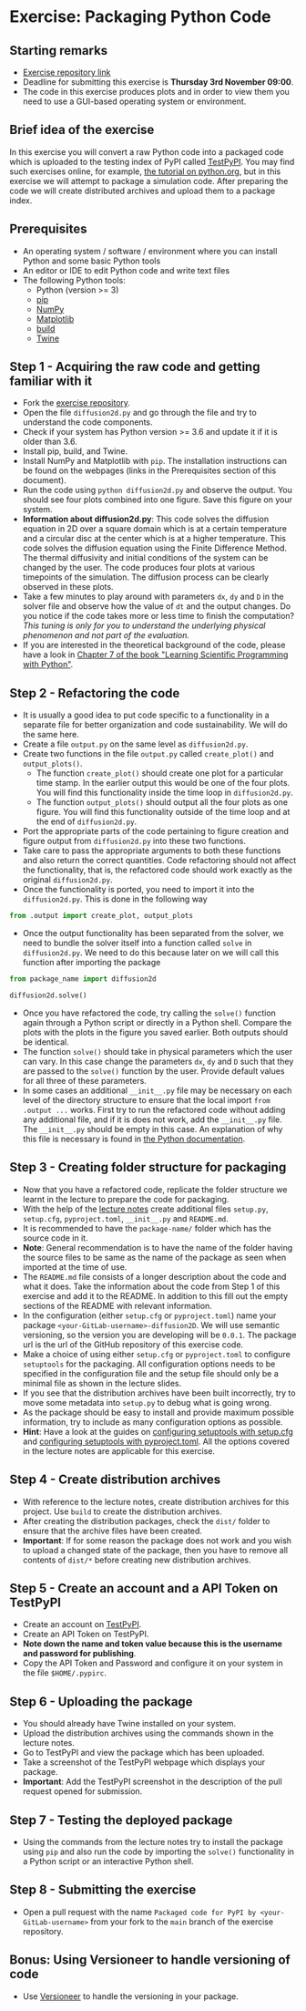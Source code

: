 # Exercise: Packaging Python Code

## Starting remarks

- [Exercise repository link](https://github.com/Simulation-Software-Engineering/diffusion2d)
- Deadline for submitting this exercise is **Thursday 3rd November 09:00**.
- The code in this exercise produces plots and in order to view them you need to use a GUI-based operating system or environment.

## Brief idea of the exercise

In this exercise you will convert a raw Python code into a packaged code which is uploaded to the testing index of PyPI called [TestPyPI](https://test.pypi.org/). You may find such exercises online, for example, [the tutorial on python.org](https://packaging.python.org/tutorials/packaging-projects/), but in this exercise we will attempt to package a simulation code. After preparing the code we will create distributed archives and upload them to a package index.

## Prerequisites

- An operating system / software / environment where you can install Python and some basic Python tools
- An editor or IDE to edit Python code and write text files
- The following Python tools:
    - Python (version >= 3)
    - [pip](https://pypi.org/project/pip/)
    - [NumPy](https://numpy.org/)
    - [Matplotlib](https://matplotlib.org/)
    - [build](https://pypa-build.readthedocs.io/en/latest/)
    - [Twine](https://twine.readthedocs.io/en/latest/)

## Step 1 - Acquiring the raw code and getting familiar with it

- Fork the [exercise repository](https://github.com/Simulation-Software-Engineering/diffusion2d).
- Open the file `diffusion2d.py` and go through the file and try to understand the code components.
- Check if your system has Python version >= 3.6 and update it if it is older than 3.6.
- Install pip, build, and Twine.
- Install NumPy and Matplotlib with `pip`. The installation instructions can be found on the webpages (links in the Prerequisites section of this document).
- Run the code using `python diffusion2d.py` and observe the output. You should see four plots combined into one figure. Save this figure on your system.
- **Information about diffusion2d.py**: This code solves the diffusion equation in 2D over a square domain which is at a certain temperature and a circular disc at the center which is at a higher temperature. This code solves the diffusion equation using the Finite Difference Method. The thermal diffusivity and initial conditions of the system can be changed by the user. The code produces four plots at various timepoints of the simulation. The diffusion process can be clearly observed in these plots.
- Take a few minutes to play around with parameters `dx`, `dy` and `D` in the solver file and observe how the value of `dt` and the output changes. Do you notice if the code takes more or less time to finish the computation? *This tuning is only for you to understand the underlying physical phenomenon and not part of the evaluation.*
- If you are interested in the theoretical background of the code, please have a look in [Chapter 7 of the book "Learning Scientific Programming with Python"](https://scipython.com/book/chapter-7-matplotlib/examples/the-two-dimensional-diffusion-equation/).

## Step 2 - Refactoring the code

- It is usually a good idea to put code specific to a functionality in a separate file for better organization and code sustainability. We will do the same here.
- Create a file `output.py` on the same level as `diffusion2d.py`.
- Create two functions in the file `output.py` called `create_plot()` and `output_plots()`.
    - The function `create_plot()` should create one plot for a particular time stamp. In the earlier output this would be one of the four plots. You will find this functionality inside the time loop in `diffusion2d.py`.
    - The function `output_plots()` should output all the four plots as one figure. You will find this functionality outside of the time loop and at the end of `diffusion2d.py`.
- Port the appropriate parts of the code pertaining to figure creation and figure output from `diffusion2d.py` into these two functions.
- Take care to pass the appropriate arguments to both these functions and also return the correct quantities. Code refactoring should not affect the functionality, that is, the refactored code should work exactly as the original `diffusion2d.py`.
- Once the functionality is ported, you need to import it into the `diffusion2d.py`. This is done in the following way

```python
from .output import create_plot, output_plots
```

- Once the output functionality has been separated from the solver, we need to bundle the solver itself into a function called `solve` in `diffusion2d.py`. We need to do this because later on we will call this function after importing the package

```python
from package_name import diffusion2d

diffusion2d.solve()
```

- Once you have refactored the code, try calling the `solve()` function again through a Python script or directly in a Python shell. Compare the plots with the plots in the figure you saved earlier. Both outputs should be identical.
- The function `solve()` should take in physical parameters which the user can vary. In this case change the parameters `dx`, `dy` and `D` such that they are passed to the `solve()` function by the user. Provide default values for all three of these parameters.
- In some cases an additional `__init__.py` file may be necessary on each level of the directory structure to ensure that the local import `from .output ...` works. First try to run the refactored code without adding any additional file, and if it is does not work, add the `__init__.py` file. The `__init__.py` should be empty in this case. An explanation of why this file is necessary is found in [the Python documentation](https://docs.python.org/3/tutorial/modules.html#packages).

## Step 3 - Creating folder structure for packaging

- Now that you have a refactored code, replicate the folder structure we learnt in the lecture to prepare the code for packaging.
- With the help of the [lecture notes](https://github.com/Simulation-Software-Engineering/Lecture-Material/blob/main/03_building_and_packaging/pypi_slides.md) create additional files `setup.py`, `setup.cfg`, `pyproject.toml`, `__init__.py` and `README.md`.
- It is recommended to have the `package-name/` folder which has the source code in it.
- **Note**: General recommendation is to have the name of the folder having the source files to be same as the name of the package as seen when imported at the time of use.
- The `README.md` file consists of a longer description about the code and what it does. Take the information about the code from Step 1 of this exercise and add it to the README. In addition to this fill out the empty sections of the README with relevant information.
- In the configuration (either `setup.cfg` or `pyproject.toml`) name your package `<your-GitLab-username>-diffusion2D`. We will use semantic versioning, so the version you are developing will be `0.0.1`. The package url is the url of the GitHub repository of this exercise code.
- Make a choice of using either `setup.cfg` or `pyproject.toml` to configure `setuptools` for the packaging. All configuration options needs to be specified in the configuration file and the setup file should only be a minimal file as shown in the lecture slides.
- If you see that the distribution archives have been built incorrectly, try to move some metadata into `setup.py` to debug what is going wrong.
- As the package should be easy to install and provide maximum possible information, try to include as many configuration options as possible.
- **Hint**: Have a look at the guides on [configuring setuptools with setup.cfg](https://setuptools.pypa.io/en/latest/userguide/declarative_config.html) and [configuring setuptools with pyproject.toml](https://setuptools.pypa.io/en/latest/userguide/pyproject_config.html). All the options covered in the lecture notes are applicable for this exercise.

## Step 4 - Create distribution archives

- With reference to the lecture notes, create distribution archives for this project. Use `build` to create the distribution archives.
- After creating the distribution packages, check the `dist/` folder to ensure that the archive files have been created.
- **Important**: If for some reason the package does not work and you wish to upload a changed state of the package, then you have to remove all contents of `dist/*` before creating new distribution archives.

## Step 5 - Create an account and a API Token on TestPyPI

- Create an account on [TestPyPI](https://packaging.python.org/guides/using-testpypi/).
- Create an API Token on TestPyPI.
- **Note down the name and token value because this is the username and password for publishing**.
- Copy the API Token and Password and configure it on your system in the file `$HOME/.pypirc`.

## Step 6 - Uploading the package

- You should already have Twine installed on your system.
- Upload the distribution archives using the commands shown in the lecture notes.
- Go to TestPyPI and view the package which has been uploaded.
- Take a screenshot of the TestPyPI webpage which displays your package.
- **Important**: Add the TestPyPI screenshot in the description of the pull request opened for submission.

## Step 7 - Testing the deployed package

- Using the commands from the lecture notes try to install the package using `pip` and also run the code by importing the `solve()` functionality in a Python script or an interactive Python shell.

## Step 8 - Submitting the exercise

- Open a pull request with the name `Packaged code for PyPI by <your-GitLab-username>` from your fork to the `main` branch of the exercise repository.

## Bonus: Using Versioneer to handle versioning of code

- Use [Versioneer](https://pypi.org/project/versioneer/) to handle the versioning in your package.
